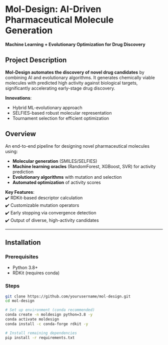 # Mol-Design: AI-Driven Pharmaceutical Molecule Generation  
**Machine Learning + Evolutionary Optimization for Drug Discovery**  

## **Project Description**  
**Mol-Design automates the discovery of novel drug candidates** by combining AI and evolutionary algorithms. It generates chemically viable molecules with predicted high activity against biological targets, significantly accelerating early-stage drug discovery.  

**Innovations**:  
- Hybrid ML-evolutionary approach  
- SELFIES-based robust molecular representation  
- Tournament selection for efficient optimization


## Overview  
An end-to-end pipeline for designing novel pharmaceutical molecules using:  
- **Molecular generation** (SMILES/SELFIES)  
- **Machine learning oracles** (RandomForest, XGBoost, SVR) for activity prediction  
- **Evolutionary algorithms** with mutation and selection  
- **Automated optimization** of activity scores  

**Key Features**:  
✔️ RDKit-based descriptor calculation  
✔️ Customizable mutation operators  
✔️ Early stopping via convergence detection  
✔️ Output of diverse, high-activity candidates  

---

## Installation  

### Prerequisites  
- Python 3.8+  
- RDKit (requires conda)  

### Steps  
```bash
git clone https://github.com/yourusername/mol-design.git
cd mol-design

# Set up environment (conda recommended)
conda create -n moldesign python=3.8 -y
conda activate moldesign
conda install -c conda-forge rdkit -y

# Install remaining dependencies
pip install -r requirements.txt

